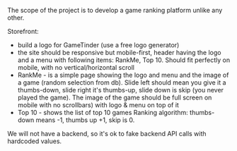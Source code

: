The scope of the project is to develop a game ranking platform unlike any other.

Storefront:

- build a logo for GameTinder (use a free logo generator)
- the site should be responsive but mobile-first, header having the logo and a menu with following items: RankMe, Top 10. Should fit perfectly on mobile, with no vertical/horizontal scroll
- RankMe - is a simple page showing the logo and menu and the image of a game (random selection from db). Slide left should mean you give it a thumbs-down, slide right it's thumbs-up, slide down is skip (you never played the game). The image of the game should be full screen on mobile with no scrollbars) with logo & menu on top of it
- Top 10 - shows the list of top 10 games
  Ranking algorithm: thumbs-down means -1, thumbs up +1, skip is 0.

We will not have a backend, so it's ok to fake backend API calls with hardcoded values.

